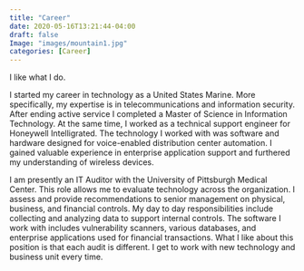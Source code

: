 ```yaml
---
title: "Career"
date: 2020-05-16T13:21:44-04:00
draft: false
Image: "images/mountain1.jpg"
categories: [Career]
---
```


<!-- # H1
## H2
### H3
#### H4
##### H5
###### H6 -->

<!-- *asterisks*      -->

<!-- 1. First ordered list item
2. Another item

* Unordered sub-list. 
1. Actual numbers don't matter, just that it's a number
⋅⋅1. Ordered sub-list
4. And another item.

⋅⋅⋅You can have properly indented paragraphs within list items. Notice the blank line above, and the leading spaces (at least one, but we'll use three here to also align the raw Markdown).

⋅⋅⋅To have a line break without a paragraph, you will need to use two trailing spaces.⋅⋅
⋅⋅⋅Note that this line is separate, but within the same paragraph.⋅⋅
⋅⋅⋅(This is contrary to the typical GFM line break behaviour, where trailing spaces are not required.)

* Unordered list can use asterisks
- Or minuses
+ Or pluses -->

<!-- ```python
num1 = 3 
num2 = 2 
print(num1 * num2)
```  -->
<!-- <iframe width="560" height="315" src="https://www.youtube.com/embed/1vq_h4myH1E" frameborder="0" allow="accelerometer; autoplay; encrypted-media; gyroscope; picture-in-picture" allowfullscreen></iframe> -->
I like what I do.

I started my career in technology as a United States Marine. More specifically, my expertise is in telecommunications and information security. After ending active service I completed a Master of Science in Information Technology. At the same time, I worked as a technical support engineer for Honeywell Intelligrated. The technology I worked with was software and hardware designed for voice-enabled distribution center automation. I gained valuable experience in enterprise application support and furthered my understanding of wireless devices.

I am presently an IT Auditor with the University of Pittsburgh Medical Center. This role allows me to evaluate technology across the organization. I assess and provide recommendations to senior management on physical, business, and financial controls. My day to day responsibilities include collecting and analyzing data to support internal controls. The software I work with includes vulnerability scanners, various databases, and enterprise applications used for financial transactions. What I like about this position is that each audit is different. I get to work with new technology and business unit every time.
 


